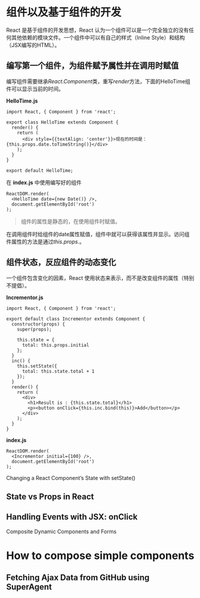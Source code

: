 # 组件以及基于组件的开发
React 是基于组件的开发思想，React 认为一个组件可以是一个完全独立的没有任何其他依赖的模块文件。一个组件中可以有自己的样式（Inline Style）和结构（JSX编写的HTML）。

## 编写第一个组件，为组件赋予属性并在调用时赋值

编写组件需要继承*React.Component*类，重写*render*方法，下面的HelloTime组件可以显示当前的时间。

**HelloTime.js**
```
import React, { Component } from 'react';

export class HelloTime extends Component {
  render() {
    return (
      <div style={{textAlign: 'center'}}>现在的时间是：{this.props.date.toTimeString()}</div>
    );
  }
}

export default HelloTime;
```

在 **index.js** 中使用编写好的组件
```
ReactDOM.render(
  <HelloTime date={new Date()} />,
  document.getElementById('root')
);

```

> 组件的属性是静态的，在使用组件时赋值。

在调用组件时给组件的date属性赋值，组件中就可以获得该属性并显示。访问组件属性的方法是通过*this.props.<attribute>*。


## 组件状态，反应组件的动态变化

一个组件包含变化的因素，React 使用状态来表示，而不是改变组件的属性（特别不提倡）。

**Incrementor.js**
```
import React, { Component } from 'react';

export default class Incrementor extends Component {
  constructor(props) {
    super(props);
  
    this.state = {
      total: this.props.initial
    };
  }
  inc() {
    this.setState({
      total: this.state.total + 1
    });
  }
  render() {
    return (
      <div>
        <h1>Result is : {this.state.total}</h1>
        <p><button onClick={this.inc.bind(this)}>Add</button></p>
      </div>
    );
  }
}

```


**index.js**
```
ReactDOM.render(
  <Incrementor initial={100} />,
  document.getElementById('root')
);
```

Changing a React Component’s State with setState()


## State vs Props in React

## Handling Events with JSX: onClick

Composite Dynamic Components and Forms



# How to compose simple components


## Fetching Ajax Data from GitHub using SuperAgent
